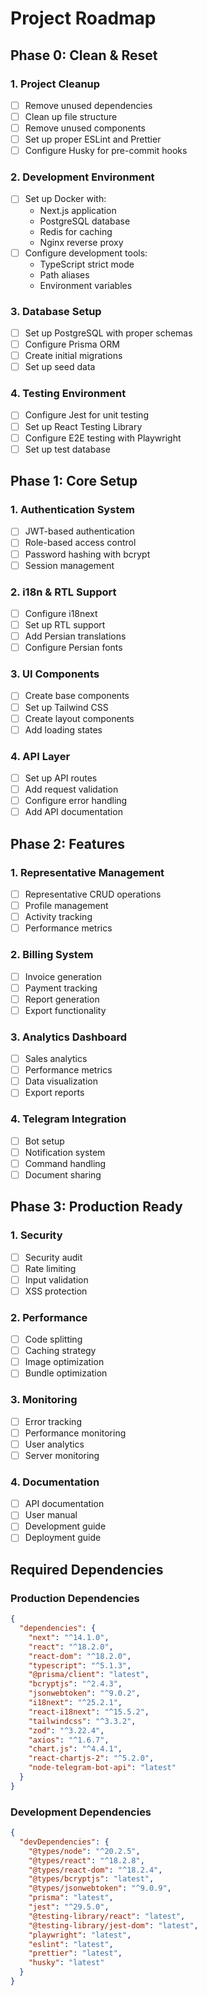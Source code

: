# Project Roadmap

## Phase 0: Clean & Reset

### 1. Project Cleanup
- [ ] Remove unused dependencies
- [ ] Clean up file structure
- [ ] Remove unused components
- [ ] Set up proper ESLint and Prettier
- [ ] Configure Husky for pre-commit hooks

### 2. Development Environment
- [ ] Set up Docker with:
  - Next.js application
  - PostgreSQL database
  - Redis for caching
  - Nginx reverse proxy
- [ ] Configure development tools:
  - TypeScript strict mode
  - Path aliases
  - Environment variables

### 3. Database Setup
- [ ] Set up PostgreSQL with proper schemas
- [ ] Configure Prisma ORM
- [ ] Create initial migrations
- [ ] Set up seed data

### 4. Testing Environment
- [ ] Configure Jest for unit testing
- [ ] Set up React Testing Library
- [ ] Configure E2E testing with Playwright
- [ ] Set up test database

## Phase 1: Core Setup

### 1. Authentication System
- [ ] JWT-based authentication
- [ ] Role-based access control
- [ ] Password hashing with bcrypt
- [ ] Session management

### 2. i18n & RTL Support
- [ ] Configure i18next
- [ ] Set up RTL support
- [ ] Add Persian translations
- [ ] Configure Persian fonts

### 3. UI Components
- [ ] Create base components
- [ ] Set up Tailwind CSS
- [ ] Create layout components
- [ ] Add loading states

### 4. API Layer
- [ ] Set up API routes
- [ ] Add request validation
- [ ] Configure error handling
- [ ] Add API documentation

## Phase 2: Features

### 1. Representative Management
- [ ] Representative CRUD operations
- [ ] Profile management
- [ ] Activity tracking
- [ ] Performance metrics

### 2. Billing System
- [ ] Invoice generation
- [ ] Payment tracking
- [ ] Report generation
- [ ] Export functionality

### 3. Analytics Dashboard
- [ ] Sales analytics
- [ ] Performance metrics
- [ ] Data visualization
- [ ] Export reports

### 4. Telegram Integration
- [ ] Bot setup
- [ ] Notification system
- [ ] Command handling
- [ ] Document sharing

## Phase 3: Production Ready

### 1. Security
- [ ] Security audit
- [ ] Rate limiting
- [ ] Input validation
- [ ] XSS protection

### 2. Performance
- [ ] Code splitting
- [ ] Caching strategy
- [ ] Image optimization
- [ ] Bundle optimization

### 3. Monitoring
- [ ] Error tracking
- [ ] Performance monitoring
- [ ] User analytics
- [ ] Server monitoring

### 4. Documentation
- [ ] API documentation
- [ ] User manual
- [ ] Development guide
- [ ] Deployment guide

## Required Dependencies

### Production Dependencies
```json
{
  "dependencies": {
    "next": "^14.1.0",
    "react": "^18.2.0",
    "react-dom": "^18.2.0",
    "typescript": "^5.1.3",
    "@prisma/client": "latest",
    "bcryptjs": "^2.4.3",
    "jsonwebtoken": "^9.0.2",
    "i18next": "^25.2.1",
    "react-i18next": "^15.5.2",
    "tailwindcss": "^3.3.2",
    "zod": "^3.22.4",
    "axios": "^1.6.7",
    "chart.js": "^4.4.1",
    "react-chartjs-2": "^5.2.0",
    "node-telegram-bot-api": "latest"
  }
}
```

### Development Dependencies
```json
{
  "devDependencies": {
    "@types/node": "^20.2.5",
    "@types/react": "^18.2.8",
    "@types/react-dom": "^18.2.4",
    "@types/bcryptjs": "latest",
    "@types/jsonwebtoken": "^9.0.9",
    "prisma": "latest",
    "jest": "^29.5.0",
    "@testing-library/react": "latest",
    "@testing-library/jest-dom": "latest",
    "playwright": "latest",
    "eslint": "latest",
    "prettier": "latest",
    "husky": "latest"
  }
}
